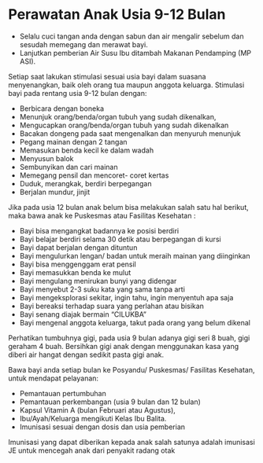 # Perawatan Anak Usia 9-12 Bulan

- Selalu cuci tangan anda dengan sabun dan air mengalir sebelum dan sesudah memegang dan merawat bayi.
- Lanjutkan pemberian Air Susu Ibu ditambah Makanan Pendamping (MP ASI).

Setiap saat lakukan stimulasi sesuai usia bayi dalam suasana menyenangkan, baik oleh orang tua maupun anggota keluarga. Stimulasi bayi pada rentang usia 9-12 bulan dengan:
- Berbicara dengan boneka
- Menunjuk orang/benda/organ tubuh yang sudah dikenalkan, 
- Mengucapkan orang/benda/organ tubuh yang sudah dikenalkan 
- Bacakan dongeng pada saat mengenalkan dan menyuruh menunjuk
- Pegang mainan dengan 2 tangan
- Memasukan benda kecil ke dalam wadah
- Menyusun balok
- Sembunyikan dan cari mainan 
- Memegang pensil dan mencoret- coret kertas
- Duduk, merangkak, berdiri berpegangan
- Berjalan mundur, jinjit

Jika pada usia 12 bulan anak belum bisa melakukan salah satu hal berikut, maka bawa anak ke Puskesmas atau Fasilitas Kesehatan : 
- Bayi bisa mengangkat badannya ke posisi berdiri
- Bayi belajar berdiri selama 30 detik atau berpegangan di kursi
- Bayi dapat berjalan dengan dituntun
- Bayi mengulurkan lengan/ badan untuk meraih mainan yang diinginkan
- Bayi bisa menggenggam erat pensil
- Bayi memasukkan benda ke mulut
- Bayi mengulang menirukan bunyi yang didengar
- Bayi menyebut 2-3 suku kata yang sama tanpa arti
- Bayi mengeksplorasi sekitar, ingin tahu, ingin menyentuh apa saja
- Bayi bereaksi terhadap suara yang perlahan atau bisikan
- Bayi senang diajak bermain “CILUKBA”
- Bayi mengenal anggota keluarga, takut pada orang yang belum dikenal

Perhatikan tumbuhnya gigi, pada usia 9 bulan adanya gigi seri 8 buah, gigi geraham 4 buah. Bersihkan gigi anak dengan menggunakan kasa yang diberi air hangat dengan sedikit pasta gigi anak.

Bawa bayi anda setiap bulan ke Posyandu/ Puskesmas/ Fasilitas Kesehatan, untuk mendapat pelayanan:
- Pemantauan pertumbuhan
- Pemantauan perkembangan (usia 9 bulan dan 12 bulan)
- Kapsul Vitamin A (bulan Februari atau Agustus), 
- Ibu/Ayah/Keluarga mengikuti Kelas Ibu Balita.
- Imunisasi sesuai dengan dosis dan usia pemberian

Imunisasi yang dapat diberikan kepada anak salah satunya adalah imunisasi JE untuk mencegah anak dari penyakit radang otak
